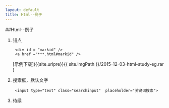 ```yaml
---
layout: default
title: Html--例子
---
```


##Html--例子
1. 锚点

		<div id = "markid" /> 
		<a href ="***.html#markid" />
	[示例下载]({{site.urlpre}}{{ site.imgPath }}/2015-12-03-html-study-eg.rar )

2. 搜索框，默认文字

		<input type="text" class="searchinput"  placeholder="关键词搜索">
3. 待续